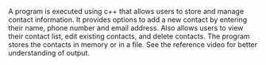 A program is executed using c++ that allows users to store and manage contact information.
It provides options to add a new contact by entering their name, phone number and email address.
Also allows users to view their contact list, edit existing contacts, and delete contacts.
The program stores the contacts in memory or in a file.
See the reference video for better understanding of output.
